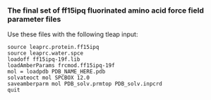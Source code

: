 ### The final set of ff15ipq fluorinated amino acid force field parameter files

Use these files with the following tleap input:
``` 
source leaprc.protein.ff15ipq
source leaprc.water.spce
loadoff ff15ipq-19f.lib
loadAmberParams frcmod.ff15ipq-19f
mol = loadpdb PDB_NAME_HERE.pdb
solvateoct mol SPCBOX 12.0
saveamberparm mol PDB_solv.prmtop PDB_solv.inpcrd
quit
```


